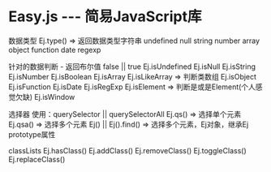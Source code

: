# Easy.js --- 简易JavaScript库

数据类型
Ej.type() => 返回数据类型字符串 undefined null string number array object function date regexp

针对的数据判断 - 返回布尔值 false || true
Ej.isUndefined
Ej.isNull
Ej.isString
Ej.isNumber
Ej.isBoolean
Ej.isArray
Ej.isLikeArray => 判断类数组
Ej.isObject
Ej.isFunction
Ej.isDate
Ej.isRegExp
Ej.isElement => 判断是或是Element(个人感觉欠缺)
Ej.isWindow


选择器
使用：querySelector || querySelectorAll
Ej.qs() => 选择单个元素
Ej.qsa() => 选择多个元素
Ej() || Ej().find() => 选择多个元素，Ej对象，继承Ej prototype属性

classLists
Ej.hasClass()
Ej.addClass()
Ej.removeClass()
Ej.toggleClass()
Ej.replaceClass()